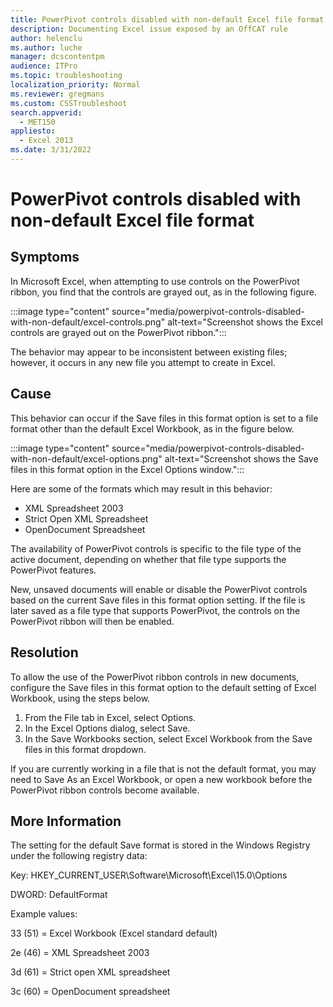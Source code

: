 ```yaml
---
title: PowerPivot controls disabled with non-default Excel file format
description: Documenting Excel issue exposed by an OffCAT rule
author: helenclu
ms.author: luche
manager: dcscontentpm
audience: ITPro
ms.topic: troubleshooting
localization_priority: Normal
ms.reviewer: gregmans
ms.custom: CSSTroubleshoot
search.appverid: 
  - MET150
appliesto: 
  - Excel 2013
ms.date: 3/31/2022
---
```


# PowerPivot controls disabled with non-default Excel file format

## Symptoms

In Microsoft Excel, when attempting to use controls on the PowerPivot ribbon, you find that the controls are grayed out, as in the following figure.

:::image type="content" source="media/powerpivot-controls-disabled-with-non-default/excel-controls.png" alt-text="Screenshot shows the Excel controls are grayed out on the PowerPivot ribbon.":::

The behavior may appear to be inconsistent between existing files; however, it occurs in any new file you attempt to create in Excel.

## Cause

This behavior can occur if the Save files in this format option is set to a file format other than the default Excel Workbook, as in the figure below.

:::image type="content" source="media/powerpivot-controls-disabled-with-non-default/excel-options.png" alt-text="Screenshot shows the Save files in this format option in the Excel Options window.":::

Here are some of the formats which may result in this behavior:

- XML Spreadsheet 2003   
- Strict Open XML Spreadsheet   
- OpenDocument Spreadsheet   

The availability of PowerPivot controls is specific to the file type of the active document, depending on whether that file type supports the PowerPivot features.

New, unsaved documents will enable or disable the PowerPivot controls based on the current Save files in this format option setting. If the file is later saved as a file type that supports PowerPivot, the controls on the PowerPivot ribbon will then be enabled.

## Resolution

To allow the use of the PowerPivot ribbon controls in new documents, configure the Save files in this format option to the default setting of Excel Workbook, using the steps below.


1. From the File tab in Excel, select Options.   
2. In the Excel Options dialog, select Save.   
3. In the Save Workbooks section, select Excel Workbook from the Save files in this format dropdown.   

If you are currently working in a file that is not the default format, you may need to Save As an Excel Workbook, or open a new workbook before the PowerPivot ribbon controls become available.

## More Information

The setting for the default Save format is stored in the Windows Registry under the following registry data:

Key: HKEY_CURRENT_USER\Software\Microsoft\Excel\15.0\Options

DWORD: DefaultFormat

Example values:

33 (51) = Excel Workbook (Excel standard default)

2e (46) = XML Spreadsheet 2003

3d (61) = Strict open XML spreadsheet

3c (60) = OpenDocument spreadsheet
